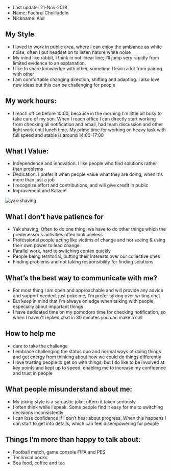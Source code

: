 - Last update: 21-Nov-2018
- Name: Fachrul Choliluddin
- Nickname: Alul

## My Style
- I loved to work in public area, where I can enjoy the ambiance as white noise, often I put headset on to listen nature white noise
- My mind like rabbit, I think in not linear line; I'll jump very rapidly from limited evidence to an explanation.
- I like to share knowledge with other, sometime I learn a lot from pairing with other
- I am comfortable changing direction, shifting and adapting. I also love new ideas but this can be challenging for people
	
## My work hours:
- I reach office before 10:00, because in the morning I'm little bit busy to take care of my son. When I reach office I can directly start working from checking all notification and email, had team discussion and other light work until lunch time. My prime time for working on heavy task with full speed and stable is around 14:00-17:00

## What I Value:
- Independence and innovation. I like people who find solutions rather than problems
- Dedication. I prefer it when people value what they are doing, when it's more than just a job
- I recognize effort and contributions, and will give credit in public
- Improvement and Kaizen!

![yak-shaving](https://i.imgur.com/loU7hU7.gif)

## What I don't have patience for
- Yak shaving, Often to do one thing, we have to do other things which the predecessor's activities often look useless
- Professional people acting like victims of change and not seeing & using their own power to lead change
- Parallel work, hard to switching contex quickly
- People being territorial, putting their interests over our collective ones
- Finding problems and not taking responsibility for finding solutions
	
## What’s the best way to communicate with me?
* For most thing I am open and approachable and will provide any advice and support needed, just poke me, I'm prefer talking over writing chat
* But keep in mind that I'm always on edge when talking with people, especially about important things
* I have dedicated time on my pomodoro time for checking notification, so when I haven't replied chat in 30 minutes you can make a call

## How to help me
* dare to take the challenge
* I embrace challenging the status quo and normal ways of doing things and get energy from thinking about how we could do things differently
* I love trusting people to get on with things, but I do like to be involved at key points and kept up to speed, enabling me to increase my confidence and trust in people
	
## What people misunderstand about me:
* My joking style is a sarcastic joke, oftern it taken seriously
* I often think while I speak. Some people find it easy for me to switching decisions inconsistently
* I can lose confidence if I don’t hear about progress. When this happens I can start to get into details, which can feel disempowering for people

	
## Things I’m more than happy to talk about:
* Football match, game console FIFA and PES
* Technical books
* Sea food, coffee and tea